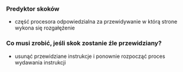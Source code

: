### Predyktor skoków
  - część procesora odpowiedzialna za przewidywanie w którą strone wykona się rozgałęźenie

### Co musi zrobić, jeśli skok zostanie źle przewidziany?
  - usunąć przewidziane instrukcje i ponownie rozpocząć proces wydawania instrukcji

